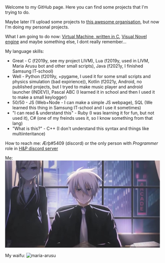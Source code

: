 Welcome to my GitHub page. Here you can find some projects that I'm trying to do. 

Maybe later I'll upload some projects to [this awesome organisation](https://github.com/HikkaAndProgrammer), but now I'm doing my personal projects. 

What I am going to do now: [Virtual Machine, written in C](https://github.com/AlmiriQ/LIVM), [Visual Novel engine]() and maybe something else, I dont really remember...

My language skills:
+ Great - C (f2019y, see my project LIVM), Lua (f2019y, used in LIVM, Maria Arusu bot and other small scripts), Java (f2021y, I finished Samsung IT-school)
+ Well - Python (f2019y, +pygame, I used it for some small scripts and physics simulation (bad expirience)), Kotlin (f2021y, Android, no published projects, but I tryed to make music player and android launcher (INDEV)), Pascal ABC (I learned it in school and then I used it to make a small keylogger)
+ 50/50 - JS (Web+Node - I can make a simple JS webpage), SQL (We learned this thing in Samsung IT-school and I use it sometimes)
+ "I can read & understand this" - Ruby (I was learning it for fun, but not used it), C# (one of my freinds uses it, so I know something from that lang)
+ "What is this?" - C++ (I don't understand this syntax and things like multiinteritance)

How to reach me: Ærþ#5409 (discord) or the only person with *Programmer* role in [H&P discord server](https://discord.gg/Gczp7G6u9W)

Me:
![almiriq](https://github.com/AlmiriQ/AlmiriQ/raw/main/gh.jpg)

My waifu:
![maria-arusu](https://github.com/AlmiriQ/Discord-Maria-Arusu/raw/main/System%CE%B1/data/MariaArusu.webp)
